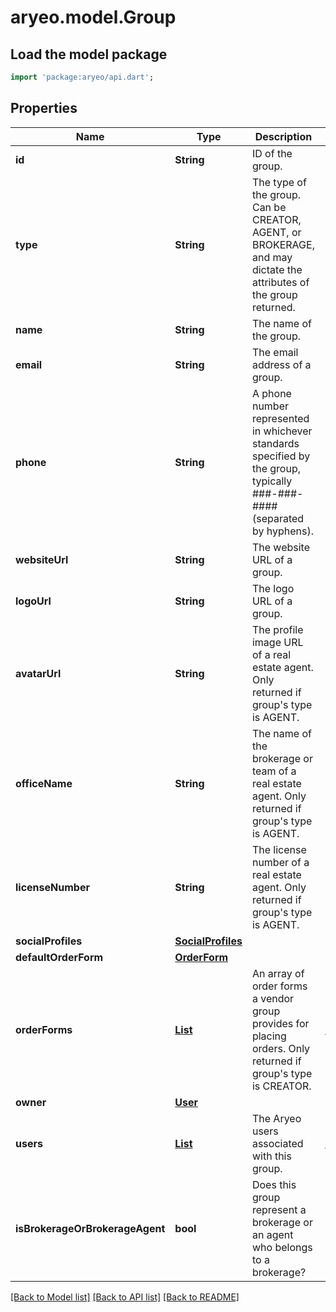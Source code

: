 # aryeo.model.Group

## Load the model package
```dart
import 'package:aryeo/api.dart';
```

## Properties
Name | Type | Description | Notes
------------ | ------------- | ------------- | -------------
**id** | **String** | ID of the group. | 
**type** | **String** | The type of the group. Can be CREATOR, AGENT, or BROKERAGE, and may dictate the attributes of the group returned. | 
**name** | **String** | The name of the group. | 
**email** | **String** | The email address of a group. | [optional] 
**phone** | **String** | A phone number represented in whichever standards specified by the group, typically ###-###-#### (separated by hyphens). | [optional] 
**websiteUrl** | **String** | The website URL of a group. | [optional] 
**logoUrl** | **String** | The logo URL of a group. | [optional] 
**avatarUrl** | **String** | The profile image URL of a real estate agent. Only returned if group's type is AGENT. | [optional] 
**officeName** | **String** | The name of the brokerage or team of a real estate agent. Only returned if group's type is AGENT. | [optional] 
**licenseNumber** | **String** | The license number of a real estate agent. Only returned if group's type is AGENT. | [optional] 
**socialProfiles** | [**SocialProfiles**](SocialProfiles.md) |  | [optional] 
**defaultOrderForm** | [**OrderForm**](OrderForm.md) |  | [optional] 
**orderForms** | [**List<OrderForm>**](OrderForm.md) | An array of order forms a vendor group provides for placing orders. Only returned if group's type is CREATOR.  | [optional] [default to const []]
**owner** | [**User**](User.md) |  | [optional] 
**users** | [**List<User>**](User.md) | The Aryeo users associated with this group. | [optional] [default to const []]
**isBrokerageOrBrokerageAgent** | **bool** | Does this group represent a brokerage or an agent who belongs to a brokerage? | 

[[Back to Model list]](../README.md#documentation-for-models) [[Back to API list]](../README.md#documentation-for-api-endpoints) [[Back to README]](../README.md)


